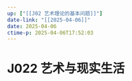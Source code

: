 ```yaml
---
up: ["[[J02 艺术理论的基本问题]]"]
date-link: "[[2025-04-06]]"
date: 2025-04-06
ctime-p: 2025-04-06T17:52:03
---
```


# J022 艺术与现实生活
